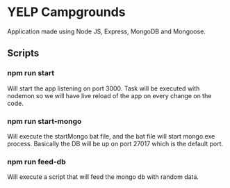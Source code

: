 # YELP Campgrounds

Application made using Node JS, Express, MongoDB and Mongoose.

## Scripts

### npm run start
Will start the app listening on port 3000. Task will be executed with nodemon so we will have live reload of the app on every change on the code.

### npm run start-mongo
Will execute the startMongo bat file, and the bat file will start mongo.exe process. Basically the DB will be up on port 27017 which is the default port.

### npm run feed-db
Will execute a script that will feed the mongo db with random data.

